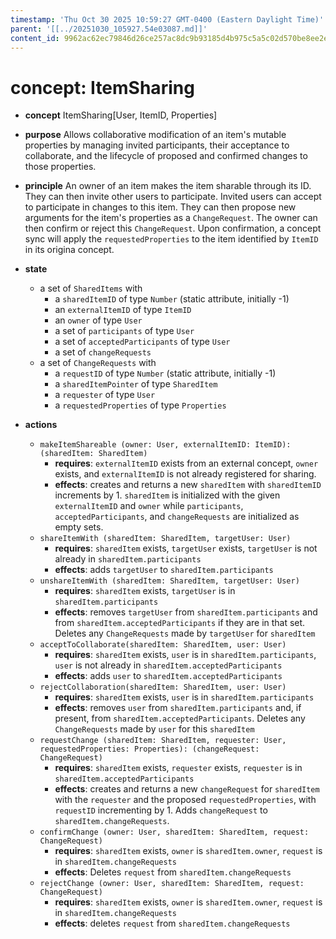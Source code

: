 ```yaml
---
timestamp: 'Thu Oct 30 2025 10:59:27 GMT-0400 (Eastern Daylight Time)'
parent: '[[../20251030_105927.54e03087.md]]'
content_id: 9962ac62ec79846d26ce257ac8dc9b93185d4b975c5a5c02d570be8ee2ec5a1b
---
```


# concept: ItemSharing

* **concept** ItemSharing\[User, ItemID, Properties]

* **purpose** Allows collaborative modification of an item's mutable properties by managing invited participants, their acceptance to collaborate, and the lifecycle of proposed and confirmed changes to those properties.

* **principle** An owner of an item makes the item sharable through its ID. They can then invite other users to participate. Invited users can accept to participate in changes to this item. They can then propose new arguments for the item's properties as a `ChangeRequest`. The owner can then confirm or reject this `ChangeRequest`. Upon confirmation, a concept sync will apply the `requestedProperties` to the item identified by `ItemID` in its origina concept.

* **state**
  * a set of `SharedItems` with
    * a `sharedItemID` of type `Number` (static attribute, initially -1)
    * an `externalItemID` of type `ItemID`
    * an `owner` of type `User`
    * a set of `participants` of type `User`
    * a set of `acceptedParticipants` of type `User`
    * a set of `changeRequests`
  * a set of `ChangeRequests` with
    * a `requestID` of type `Number` (static attribute, initially -1)
    * a `sharedItemPointer` of type `SharedItem`
    * a `requester` of type `User`
    * a `requestedProperties` of type `Properties`

* **actions**
  * `makeItemShareable (owner: User, externalItemID: ItemID): (sharedItem: SharedItem)`
    * **requires**: `externalItemID` exists from an external concept, `owner` exists, and `externalItemID` is not already registered for sharing.
    * **effects**: creates and returns a new `sharedItem` with `sharedItemID` increments by 1.  `sharedItem` is initialized with the given `externalItemID` and `owner` while `participants`, `acceptedParticipants`, and `changeRequests` are initialized as empty sets.
  * `shareItemWith (sharedItem: SharedItem, targetUser: User)`
    * **requires**: `sharedItem` exists, `targetUser` exists, `targetUser` is not already in `sharedItem.participants`
    * **effects**: adds `targetUser` to `sharedItem.participants`
  * `unshareItemWith (sharedItem: SharedItem, targetUser: User)`
    * **requires**: `sharedItem` exists, `targetUser` is in `sharedItem.participants`
    * **effects**: removes `targetUser` from `sharedItem.participants` and from `sharedItem.acceptedParticipants` if they are in that set. Deletes any `ChangeRequests` made by `targetUser` for `sharedItem`
  * `acceptToCollaborate(sharedItem: SharedItem, user: User)`
    * **requires**: `sharedItem` exists, `user` is in `sharedItem.participants`, `user` is not already in `sharedItem.acceptedParticipants`
    * **effects**: adds `user` to `sharedItem.acceptedParticipants`
  * `rejectCollaboration(sharedItem: SharedItem, user: User)`
    * **requires**: `sharedItem` exists, `user` is in `sharedItem.participants`
    * **effects**: removes `user` from `sharedItem.participants` and, if present, from `sharedItem.acceptedParticipants`. Deletes any `ChangeRequests` made by `user` for this `sharedItem`
  * `requestChange (sharedItem: SharedItem, requester: User, requestedProperties: Properties): (changeRequest: ChangeRequest)`
    * **requires**: `sharedItem` exists, `requester` exists, `requester` is in `sharedItem.acceptedParticipants`
    * **effects**: creates and returns a new `changeRequest` for `sharedItem` with the `requester` and the proposed `requestedProperties`, with `requestID` incrementing by 1. Adds `changeRequest` to `sharedItem.changeRequests`.
  * `confirmChange (owner: User, sharedItem: SharedItem, request: ChangeRequest)`
    * **requires**: `sharedItem` exists, `owner` is `sharedItem.owner`, `request` is in `sharedItem.changeRequests`
    * **effects**: Deletes `request` from `sharedItem.changeRequests`
  * `rejectChange (owner: User, sharedItem: SharedItem, request: ChangeRequest)`
    * **requires**: `sharedItem` exists, `owner` is `sharedItem.owner`, `request` is in `sharedItem.changeRequests`
    * **effects**: deletes `request` from `sharedItem.changeRequests`

